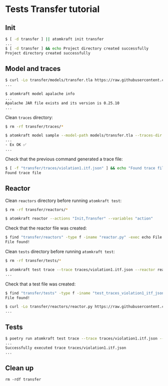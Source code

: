 # Tests Transfer tutorial

## Init

```sh
$ [ -d transfer ] || atomkraft init transfer
...
$ [ -d transfer ] && echo Project directory created successfully
Project directory created successfully
```

## Model and traces

```sh
$ curl -Lo transfer/models/transfer.tla https://raw.githubusercontent.com/informalsystems/atomkraft/dev/examples/cosmos-sdk/transfer/transfer.tla
...
```

```sh
$ atomkraft model apalache info
...
Apalache JAR file exists and its version is 0.25.10
...
```

Clean `traces` directory:

```sh
$ rm -rf transfer/traces/*
```

<!-- $MDX dir=transfer -->

```sh
$ atomkraft model sample --model-path models/transfer.tla --traces-dir traces --examples Ex
...
- Ex OK ✅
...
```

Check that the previous command generated a trace file:

```sh
$ [ -f "transfer/traces/violation1.itf.json" ] && echo "Found trace file"
Found trace file
```

## Reactor

Clean `reactors` directory before running `atomkraft test`:

```sh
$ rm -rf transfer/reactors/*
```

<!-- $MDX dir=transfer -->

```sh
$ atomkraft reactor --actions "Init,Transfer" --variables "action"
```

Check that the reactor file was created:

```sh
$ find "transfer/reactors" -type f -iname "reactor.py" -exec echo File found! \;
File found!
```

Clean `tests` directory before running `atomkraft test`:

```sh
$ rm -rf transfer/tests/*
```

<!-- $MDX dir=transfer -->

```sh
$ atomkraft test trace --trace traces/violation1.itf.json --reactor reactors/reactor.py --keypath action.tag
...
```

Check that a test file was created:

```sh
$ find "transfer/tests" -type f -iname "test_traces_violation1_itf_json_*.py" -exec echo File found! \;
File found!
```

```sh
$ curl -Lo transfer/reactors/reactor.py https://raw.githubusercontent.com/informalsystems/atomkraft/dev/examples/cosmos-sdk/transfer/reactor.py
...
```

## Tests

<!-- $MDX dir=transfer -->

```sh
$ poetry run atomkraft test trace --trace traces/violation1.itf.json --reactor reactors/reactor.py --keypath action.tag
...
Successfully executed trace traces/violation1.itf.json
...
```

## Clean up

```
rm -rdf transfer
```

